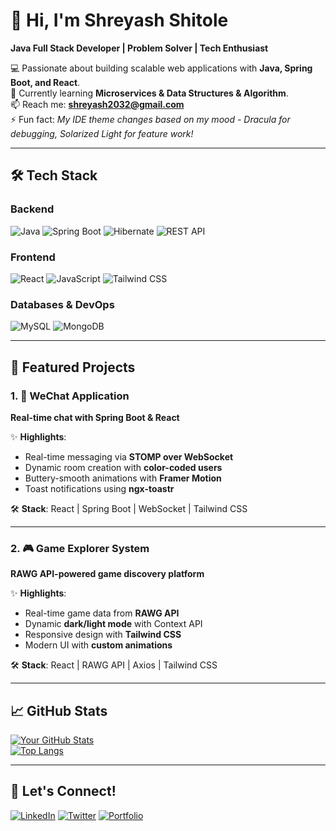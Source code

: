 # 👋 Hi, I'm Shreyash Shitole  
**Java Full Stack Developer | Problem Solver | Tech Enthusiast**  

💻 Passionate about building scalable web applications with **Java, Spring Boot, and React**.  
🌱 Currently learning **Microservices & Data Structures & Algorithm**.  
📫 Reach me: **shreyash2032@gmail.com**  
⚡ Fun fact: *My IDE theme changes based on my mood - Dracula for debugging, Solarized Light for feature work!*  

---

## 🛠️ **Tech Stack**  

### **Backend**  
![Java](https://img.shields.io/badge/Java-ED8B00?style=for-the-badge&logo=openjdk&logoColor=white)
![Spring Boot](https://img.shields.io/badge/Spring_Boot-6DB33F?style=for-the-badge&logo=spring&logoColor=white)
![Hibernate](https://img.shields.io/badge/Hibernate-59666C?style=for-the-badge&logo=hibernate&logoColor=white)
![REST API](https://img.shields.io/badge/REST_API-FF6C37?style=for-the-badge&logo=rest&logoColor=white)

### **Frontend**  
![React](https://img.shields.io/badge/React-61DAFB?style=for-the-badge&logo=react&logoColor=black)
![JavaScript](https://img.shields.io/badge/JavaScript-F7DF1E?style=for-the-badge&logo=javascript&logoColor=black)
![Tailwind CSS](https://img.shields.io/badge/Tailwind_CSS-38B2AC?style=for-the-badge&logo=tailwind-css&logoColor=white)

### **Databases & DevOps**  
![MySQL](https://img.shields.io/badge/MySQL-4479A1?style=for-the-badge&logo=mysql&logoColor=white)
![MongoDB](https://img.shields.io/badge/MongoDB-47A248?style=for-the-badge&logo=mongodb&logoColor=white)

---

## 🚀 **Featured Projects**  

### 1. 💬 WeChat Application  
**Real-time chat with Spring Boot & React** 

✨ **Highlights**:
- Real-time messaging via **STOMP over WebSocket**
- Dynamic room creation with **color-coded users**
- Buttery-smooth animations with **Framer Motion**
- Toast notifications using **ngx-toastr**

🛠 **Stack**: React | Spring Boot | WebSocket | Tailwind CSS

---


### 2. 🎮 Game Explorer System  
**RAWG API-powered game discovery platform**  

✨ **Highlights**:
- Real-time game data from **RAWG API**
- Dynamic **dark/light mode** with Context API
- Responsive design with **Tailwind CSS**
- Modern UI with **custom animations**

🛠 **Stack**: React | RAWG API | Axios | Tailwind CSS

---

## 📈 **GitHub Stats**  
[![Your GitHub Stats](https://github-readme-stats.vercel.app/api?username=yourusername&show_icons=true&theme=radical)](https://github.com/Shreyash-Shitole)  
[![Top Langs](https://github-readme-stats.vercel.app/api/top-langs/?username=yourusername&layout=compact)](https://github.com/Shreyash-Shitole)  

---

## 🤝 **Let's Connect!**  
[![LinkedIn](https://img.shields.io/badge/LinkedIn-0077B5?style=for-the-badge&logo=linkedin&logoColor=white)](www.linkedin.com/in/shreyash-shitole)
[![Twitter](https://img.shields.io/badge/Twitter-1DA1F2?style=for-the-badge&logo=twitter&logoColor=white)](https://twitter.com/yourhandle)
[![Portfolio](https://img.shields.io/badge/Portfolio-FF5722?style=for-the-badge&logo=google-chrome&logoColor=white)](https://yourportfolio.com)
